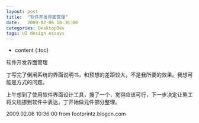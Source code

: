 ```yaml
---
layout: post
title:  "软件开发界面管理"
date:   2009-02-06 10:36:00
categories: DesktopDev
tags: UI design essays 
---
```


* content
{:toc}

软件开发界面管理
 
丁写完了倒闸系统的界面说明书，和预想的差距较大，不是我所要的效果。我想可能是方式的问题。

上午想到了使用软件界面设计工具，搜了一个，觉得应该可行，下一步决定让熊工将文档挪到软件中表达，丁开始做元件部分整理。

2009.02.06 10:36:00  from footprintz.blogcn.com